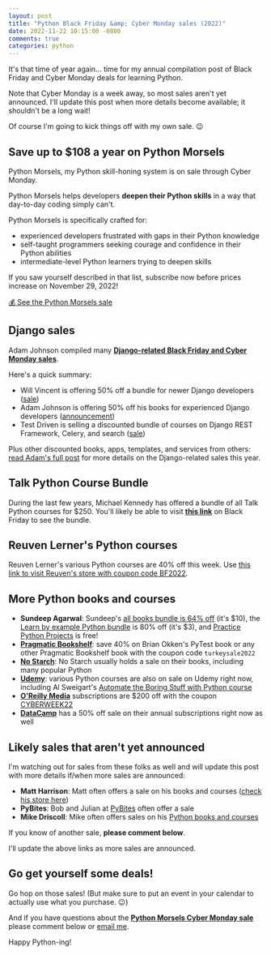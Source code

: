 ```yaml
---
layout: post
title: "Python Black Friday &amp; Cyber Monday sales (2022)"
date: 2022-11-22 10:15:00 -0800
comments: true
categories: python
---
```



It's that time of year again… time for my annual compilation post of Black Friday and Cyber Monday deals for learning Python.

Note that Cyber Monday is a week away, so most sales aren't yet announced. I'll update this post when more details become available; it shouldn't be a long wait!

Of course I'm going to kick things off with my own sale. 😉


## Save up to $108 a year on Python Morsels

Python Morsels, my Python skill-honing system is on sale through Cyber Monday.

Python Morsels helps developers **deepen their Python skills** in a way that day-to-day coding simply can't.

Python Morsels is specifically crafted for:

- experienced developers frustrated with gaps in their Python knowledge
- self-taught programmers seeking courage and confidence in their Python abilities
- intermediate-level Python learners trying to deepen skills

If you saw yourself described in that list, subscribe now before prices increase on November 29, 2022!

<a href="https://trey.io/cyber-monday-sale-2022" class="subscribe-btn form-big">💰 See the Python Morsels sale</a>


## Django sales

Adam Johnson compiled many [**Django-related Black Friday and Cyber Monday sales**][adam post].

Here's a quick summary:

- Will Vincent is offering 50% off a bundle for newer Django developers ([sale](https://wsvincent.gumroad.com/l/bhylo/blackfriday2022))
- Adam Johnson is offering 50% off his books for experienced Django developers ([announcement][adam post])
- Test Driven is selling a discounted bundle of courses on Django REST Framework, Celery, and search ([sale](https://testdriven.io/bundle/django-black-friday/))

Plus other discounted books, apps, templates, and services from others: [read Adam's full post][adam post] for more details on the Django-related sales this year.


## Talk Python Course Bundle

During the last few years, Michael Kennedy has offered a bundle of all Talk Python courses for $250.
You'll likely be able to visit [**this link**](http://talkpython.fm/black-friday) on Black Friday to see the bundle.


## Reuven Lerner's Python courses

Reuven Lerner's various Python courses are 40% off this week.
Use [this link to visit Reuven's store with coupon code BF2022](https://store.lerner.co.il/?coupon=BF2022).


## More Python books and courses

- **Sundeep Agarwal**: Sundeep's [all books bundle is 64% off](https://learnbyexample.gumroad.com/l/all-books/FestiveOffer) (it's $10), the [Learn by example Python bundle](https://learnbyexample.gumroad.com/l/python-bundle/FestiveOffer) is 80% off (it's $3), and [Practice Python Projects](https://learnbyexample.gumroad.com/l/py_projects/FestiveOffer) is free!
- **[Pragmatic Bookshelf][]**: save 40% on Brian Okken's PyTest book or any other Pragmatic Bookshelf book with the coupon code `turkeysale2022`
- **[No Starch][]**: No Starch usually holds a sale on their books, including many popular Python
- **[Udemy][]**: various Python courses are also on sale on Udemy right now, including Al Sweigart's [Automate the Boring Stuff with Python course](https://www.udemy.com/course/automate/)
- **[O'Reilly Media][oreilly]** subscriptions are $200 off with the coupon [CYBERWEEK22][oreilly]
- **[DataCamp][]** has a 50% off sale on their annual subscriptions right now as well


## Likely sales that aren't yet announced

I'm watching out for sales from these folks as well and will update this post with more details if/when more sales are announced:

- **Matt Harrison**: Matt often offers a sale on his books and courses ([check his store here][metasnake])
- **PyBites**: Bob and Julian at [PyBites][] often offer a sale
- **Mike Driscoll**: Mike often offers sales on his [Python books and courses][driscoll]

If you know of another sale, **please comment below**.

I'll update the above links as more sales are announced.


## Go get yourself some deals!

Go hop on those sales! (But make sure to put an event in your calendar to actually use what you purchase. 😉)

And if you have questions about the [**Python Morsels Cyber Monday sale**](https://trey.io/cyber-monday-sale-2022) please comment below or [email me][].

Happy Python-ing!


[adam post]: https://adamj.eu/tech/2022/11/21/django-black-friday-deals-2022/
[reuven sale]: https://store.lerner.co.il
[metasnake]: https://store.metasnake.com
[data school]: https://www.dataschool.io
[pybites]: https://pybit.es
[driscoll]: https://driscollis.gumroad.com
[sundeep]: https://learnbyexample.gumroad.com
[pragmatic bookshelf]: https://pragprog.com/
[email me]: mailto:he&#108;p&#64;&#112;%7&#57;th%6Fnmo&#114;s%6&#53;ls&#46;&#99;&#111;m
[no starch]: https://nostarch.com/catalog/python
[udemy]: https://udemy.com
[datacamp]: https://www.datacamp.com/promo/black-friday-2022
[oreilly]: https://www.oreilly.com/online-learning/cyber-monday-2022.html
